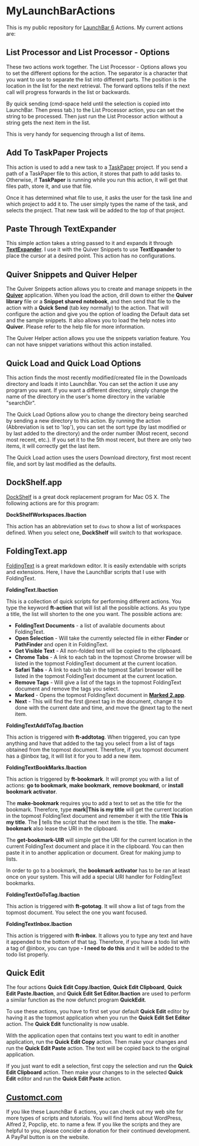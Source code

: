 MyLaunchBarActions
==================

This is my public repository for [LaunchBar 6](http://www.obdev.at/) Actions. My current actions are:

List Processor and List Processor - Options
---

These two actions work together. The List Processor - Options allows you to set the different options for the action. The separator is a character that you want to use to separate the list into different parts. The position is the location in the list for the next retrieval. The forward options tells if the next call will progress forwards in the list or backwards.

By quick sending (cmd-space held until the selection is copied into LaunchBar. Then press tab.) to the List Processor action, you can set the string to be processed. Then just run the List Processor action without a string gets the next item in the list.

This is very handy for sequencing through a list of items.

Add To TaskPaper Projects
---

This action is used to add a new task to a [TaskPaper](https://www.taskpaper.com/) project. If you send a path of a TaskPaper file to this action, it stores that path to add tasks to. Otherwise, if **TaskPaper** is running while you run this action, it will get that files path, store it, and use that file.

Once it has determined what file to use, it asks the user for the task line and which project to add it to. The user simply types the name of the task, and selects the project. That new task will be added to the top of that project.

Paste Through TextExpander
---

This simple action takes a string passed to it and expands it through **[TextExpander](https://smilesoftware.com/textexpander)**. I use it with the Quiver Snippets to use **TextExpander** to place the cursor at a desired point. This action has no configurations.


Quiver Snippets and Quiver Helper
---

The Quiver Snippets action allows you to create and manage snippets in the **[Quiver](http://happenapps.com/#quiver)** application. When you load the action, drill down to either the **Quiver library** file or a **Snippet shared notebook**, and then send that file to the action with a **Quick Send** (tab key normally) to the action. That will configure the action and give you the option of loading the Default data set and the sample snippets. It also allows you to load the help notes into **Quiver**. Please refer to the help file for more information.

The Quiver Helper action allows you use the snippets variation feature. You can not have snippet variations without this action installed.

Quick Load and Quick Load Options
---

This action finds the most recently modified/created file in the Downloads directory and loads it into LaunchBar. You can set the action it use any program you want. If you want a different directory, simply change the name of the directory in the user's home directory in the variable "searchDir".

The Quick Load Options allow you to change the directory being searched by sending a new directory to this action. By running the action (Abbreviation is set to 'lop'), you can set the sort type (by last modified or by last added to the directory) and the order number (Most recent, second most recent, etc.). If you set it to the 5th most recent, but there are only two items, it will correctly get the last item.

The Quick Load action uses the users Download directory, first most recent file, and sort by last modified as the defaults.

DockShelf.app
---

[DockShelf](http://www.thealchemistguild.com/dockshelf/) is a great dock replacement program for Mac OS X. The following actions are for this program:

**DockShelfWorkspaces.lbaction**

This action has an abbreviation set to `dsws` to show a list of workspaces defined. When you select one, **DockShelf** will switch to that workspace.

FoldingText.app
---

[FoldingText](foldingtext.com) is a great markdown editor. It is easily extendable with scripts and extensions. Here, I have the LaunchBar scripts that I use with FoldingText.

**FoldingText.lbaction**

This is a collection of quick scripts for performing different actions. You type the keyword **ft-action** that will list all the possible actions. As you type a title, the list will shorten to the one you want. The possible actions are:

- **FoldingText Documents** - a list of available documents about FoldingText.
- **Open Selection** - Will take the currently selected file in either **Finder** or **PathFinder** and open it in FoldingText.
- **Get Visible Text** - All non-folded text will be copied to the clipboard.
- **Chrome Tabs** - A link to each tab in the topmost Chrome browser will be listed in the topmost FoldingText document at the current location.
- **Safari Tabs** - A link to each tab in the topmost Safari browser will be listed in the topmost FoldingText document at the current location.
- **Remove Tags** - Will give a list of the tags in the topmost FoldingText document and remove the tags you select.
- **Marked** - Opens the topmost FoldingText document in **[Marked 2.app]()**.
- **Next** - This will find the first @next tag in the document, change it to done with the current date and time, and move the @next tag to the next item.

**FoldingTextAddToTag.lbaction**

This action is triggered with **ft-addtotag**. When triggered, you can type anything and have that added to the tag you select from a list of tags obtained from the topmost document. Therefore, if you topmost document has a @inbox tag, it will list it for you to add a new item.

**FoldingTextBookMarks.lbaction**

This action is triggered by **ft-bookmark**. It will prompt you with a list of actions: **go to bookmark**, **make bookmark**, **remove bookmard**, or **install bookmark activator**.

The **make-bookmark** requires you to add a text to set as the title for the bookmark. Therefore, type **mark|This is my title** will get the current location in the topmost FoldingText document and remember it with the title **This is my title**. The **|** tells the script that the next item is the title.  The **make-bookmark** also lease the URI in the clipboard.

The **get-bookmark-UIR** will simple get the URI for the current location in the current FoldingText document and place it in the clipboard. You can then paste it in to another application or document. Great for making jump to lists.

In order to go to a bookmark, the **bookmark activator** has to be ran at least once on your system. This will add a special URI handler for FoldingText bookmarks.

**FoldingTextGoToTag.lbaction**

This action is triggered with **ft-gototag**. It will show a list of tags from the topmost document. You select the one you want focused.

**FoldingTextInbox.lbaction**

This action is triggered with **ft-inbox**. It allows you to type any text and have it appended to the bottom of that tag. Therefore, if you have a todo list with a tag of @inbox, you can type **- I need to do this** and it will be added to the todo list properly.

Quick Edit
---

The four actions **Quick Edit Copy.lbaction**, **Quick Edit Clipboard**, **Quick Edit Paste.lbaction**, and **Quick Edit Set Editor.lbaction** are used to perform a similar function as the now defunct program **QuickEdit**.

To use these actions, you have to first set your default **Quick Edit** editor by having it as the topmost application when you run the **Quick Edit Set Editor** action. The **Quick Edit** functionality is now usable.

With the application open that contains text you want to edit in another application, run the **Quick Edit Copy** action. Then make your changes and run the **Quick Edit Paste** action. The text will be copied back to the original application.

If you just want to edit a selection, first copy the selection and run the **Quick Edit Clipboard** action. Then make your changes to in the selected **Quick Edit** editor and  run the **Quick Edit Paste** action.

[Customct.com](http://customct.com)
---

If you like these LaunchBar 6 actions, you can check out my web site for more types of scripts and tutorials. You will find items about WordPress, Alfred 2, Popclip, etc. to name a few. If you like the scripts and they are helpful to you, please concider a donation for their continued development. A PayPal button is on the website.
